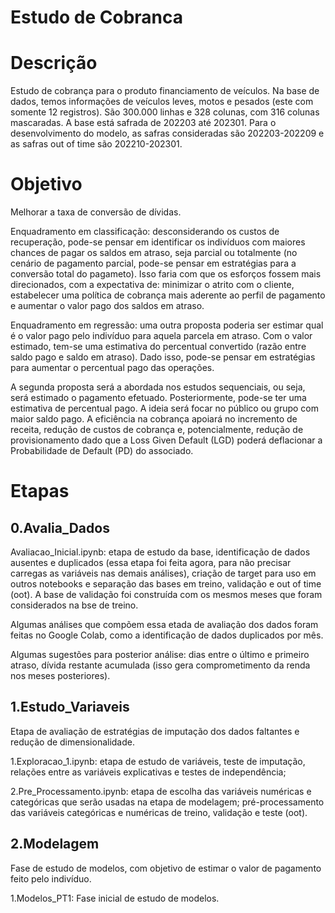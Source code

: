 # Estudo de Cobranca

# Descrição

Estudo de cobrança para o produto financiamento de veículos. Na base de dados, temos informações de veículos leves, motos e pesados (este com somente 12 registros). São 300.000 linhas e 328 colunas, com 316 colunas mascaradas. A base está safrada de 202203 até 202301. Para o desenvolvimento do modelo, as safras consideradas são 202203-202209 e as safras out of time são 202210-202301.

# Objetivo 

Melhorar a taxa de conversão de dívidas. 

Enquadramento em classificação: desconsiderando os custos de recuperação, pode-se pensar em identificar os indivíduos com maiores chances de pagar os saldos em atraso, seja parcial ou totalmente (no cenário de pagamento parcial, pode-se pensar em estratégias para a conversão total do pagameto). Isso faria com que os esforços fossem mais direcionados, com a expectativa de: minimizar o atrito com o cliente, estabelecer uma política de cobrança mais aderente ao perfil de pagamento e aumentar o valor pago dos saldos em atraso.

Enquadramento em regressão: uma outra proposta poderia ser estimar qual é o valor pago pelo indivíduo para aquela parcela em atraso. Com o valor estimado, tem-se uma estimativa do percentual convertido (razão entre saldo pago e saldo em atraso). Dado isso, pode-se pensar em estratégias para aumentar o percentual pago das operações.

A segunda proposta será a abordada nos estudos sequenciais, ou seja, será estimado o pagamento efetuado. Posteriormente, pode-se ter uma estimativa de percentual pago. A ideia será focar no público ou grupo com maior saldo pago. A eficiência na cobrança apoiará no incremento de receita, redução de custos de cobrança e, potencialmente, redução de provisionamento dado que a Loss Given Default (LGD) poderá deflacionar a Probabilidade de Default (PD) do associado.

# Etapas

## 0.Avalia_Dados

Avaliacao_Inicial.ipynb: etapa de estudo da base, identificação de dados ausentes e duplicados (essa etapa foi feita agora, para não precisar carregas as variáveis nas demais análises), criação de target para uso em outros notebooks e separação das bases em treino, validação e out of time (oot). A base de validação foi construída com os mesmos meses que foram considerados na bse de treino.

Algumas análises que compõem essa etada de avaliação dos dados foram feitas no Google Colab, como a identificação de dados duplicados por mês.

Algumas sugestões para posterior análise: dias entre o último e primeiro atraso, dívida restante acumulada (isso gera comprometimento da renda nos meses posteriores).

## 1.Estudo_Variaveis

Etapa de avaliação de estratégias de imputação dos dados faltantes e redução de dimensionalidade. 

1.Exploracao_1.ipynb: etapa de estudo de variáveis, teste de imputação, relações entre as variáveis explicativas e testes de independência;

2.Pre_Processamento.ipynb: etapa de escolha das variáveis numéricas e categóricas que serão usadas na etapa de modelagem; pré-processamento das variáveis categóricas e numéricas de treino, validação e teste (oot).

## 2.Modelagem

Fase de estudo de modelos, com objetivo de estimar o valor de pagamento feito pelo indivíduo.

1.Modelos_PT1: Fase inicial de estudo de modelos.